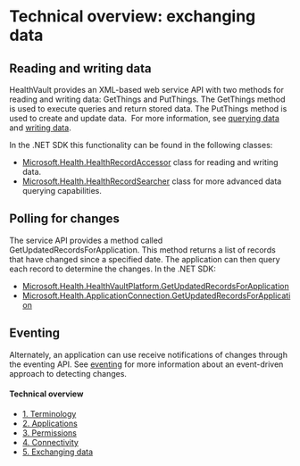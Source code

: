 Technical overview: exchanging data
===================================

Reading and writing data
------------------------

HealthVault provides an XML-based web service API with two methods for reading and writing data: GetThings and PutThings. The GetThings method is used to execute queries and return stored data. The PutThings method is used to create and update data.  For more information, see <a href="/healthvault/concepts/xml-api/querying-data" id="PageContent_13983_9">querying data</a> and <a href="/healthvault/concepts/xml-api/writing-data" id="PageContent_13983_10">writing data</a>.

In the .NET SDK this functionality can be found in the following classes:

-   [Microsoft.Health.HealthRecordAccessor](/healthvault/sdks/dotnet/microsoft.health.healthrecordaccessor.yml) class for reading and writing data.
-   [Microsoft.Health.HealthRecordSearcher](/healthvault/sdks/dotnet/microsoft.health.healthrecordsearcher.yml) class for more advanced data querying capabilities.

Polling for changes
-------------------

The service API provides a method called GetUpdatedRecordsForApplication. This method returns a list of records that have changed since a specified date. The application can then query each record to determine the changes. In the .NET SDK:

-   [Microsoft.Health.HealthVaultPlatform.GetUpdatedRecordsForApplication](/healthvault/sdks/dotnet/microsoft.health.healthvaultplatform.getupdatedrecordsforapplication.yml)
-   [Microsoft.Health.ApplicationConnection.GetUpdatedRecordsForApplication](/healthvault/sdks/dotnet/microsoft.health.applicationconnection.getupdatedrecordsforapplication.yml)

Eventing
--------

Alternately, an application can use receive notifications of changes through the eventing API. See <a href="/healthvault/concepts/connectivity/subscribing-to-events" id="PageContent_13983_11">eventing</a> for more information about an event-driven approach to detecting changes.

<span id="singleColInThreeColLayout"></span>

#### Technical overview

-   <a href="technical-overview" id="RightRailLinkListSection_14123_7">1. Terminology</a>
-   <a href="technical-overview-applications" id="RightRailLinkListSection_14123_18">2. Applications</a>
-   <a href="technical-overview-permissions" id="RightRailLinkListSection_14123_8">3. Permissions</a>
-   <a href="technical-overview-connectivity" id="RightRailLinkListSection_14123_9">4. Connectivity</a>
-   <a href="technical-overview-exchanging-data" id="RightRailLinkListSection_14123_10">5. Exchanging data</a>
